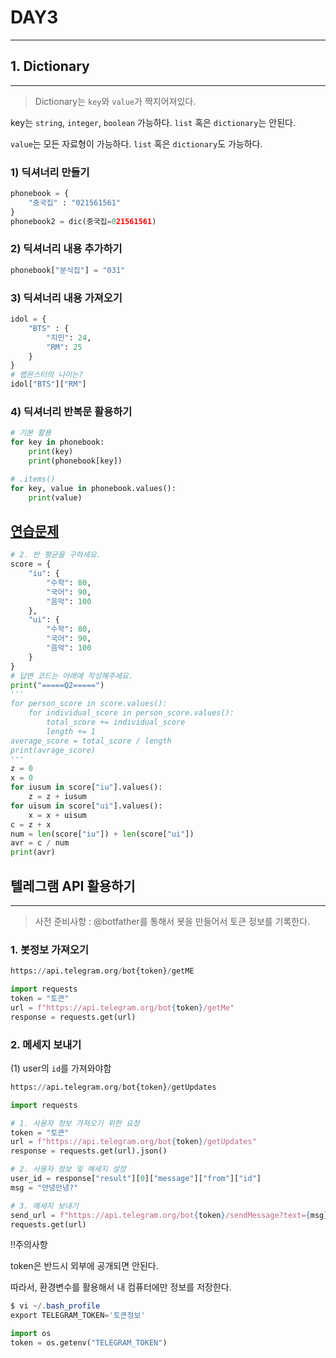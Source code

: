 # DAY3

___

## 1. Dictionary

***

> Dictionary는 `key`와 `value`가 짝지어져있다.

key는 `string`, `integer`, `boolean` 가능하다. `list` 혹은 `dictionary`는 안된다.

`value`는 모든 자료형이 가능하다. `list` 혹은 `dictionary`도 가능하다.

### 1) 딕셔너리 만들기

```python
phonebook = {
    "중국집" : "021561561"
}
phonebook2 = dic(중국집=021561561)
```

### 2) 딕셔너리 내용 추가하기

```python
phonebook["분식집"] = "031"
```

### 3) 딕셔너리 내용 가져오기

```python
idol = {
    "BTS" : {
        "지민": 24,
        "RM": 25
    }
}
# 랩몬스터의 나이는?
idol["BTS"]["RM"]
```

### 4) 딕셔너리 반복문 활용하기

```python
# 기본 활용
for key in phonebook:
    print(key)
    print(phonebook[key])

# .items()
for key, value in phonebook.values():
    print(value)
```



## [연습문제](https://zzu.li/dj_dict1)

```python
# 2. 반 평균을 구하세요.
score = {
    "iu": {
        "수학": 80,
        "국어": 90,
        "음악": 100
    },
    "ui": {
        "수학": 80,
        "국어": 90,
        "음악": 100
    }
}
# 답변 코드는 아래에 작성해주세요.
print("=====Q2=====")
'''
for person_score in score.values():
    for individual_score in person_score.values():
        total_score += individual_score
        length += 1
average_score = total_score / length
print(avrage_score)
'''
z = 0
x = 0
for iusum in score["iu"].values():
    z = z + iusum
for uisum in score["ui"].values():
    x = x + uisum
c = z + x
num = len(score["iu"]) + len(score["ui"])
avr = c / num
print(avr)
```



## 텔레그램 API 활용하기

___

> 사전 준비사항 : @botfather를 통해서 봇을 만들어서 토큰 정보를 기록한다.

### 1. 봇정보 가져오기

```python
https://api.telegram.org/bot{token}/getME
```

```python
import requests
token = "토큰"
url = f"https://api.telegram.org/bot{token}/getMe"
response = requests.get(url)
```

### 2. 메세지 보내기

(1) user의 `id`를 가져와야함

```python
https://api.telegram.org/bot{token}/getUpdates
```

```python
import requests

# 1. 사용자 정보 가져오기 위한 요청
token = "토큰"
url = f"https://api.telegram.org/bot{token}/getUpdates"
response = requests.get(url).json()

# 2. 사용자 정보 및 메세지 설정
user_id = response["result"][0]["message"]["from"]["id"]
msg = "안녕안녕?"

# 3. 메세지 보내기
send_url = f"https://api.telegram.org/bot{token}/sendMessage?text={msg}&chat_id={user_id}"
requests.get(url)
```

!!주의사항

token은 반드시 외부에 공개되면 안된다.

따라서, 환경변수를 활용해서 내 컴퓨터에만 정보를 저장한다.

```powershell
$ vi ~/.bash_profile
export TELEGRAM_TOKEN='토큰정보'
```

```python
import os
token = os.getenv("TELEGRAM_TOKEN")
```

